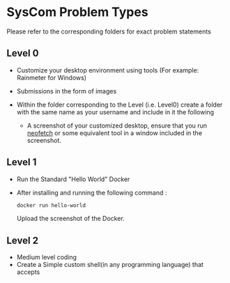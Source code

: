# SysCom Problem Types
Please refer to the corresponding folders for exact problem statements

## Level 0
- Customize your desktop environment using tools (For example: Rainmeter for Windows)
  
- Submissions in the form of images
  
- Within the folder corresponding to the Level (i.e. Level0) create a folder with the same name as your username and include in it the following
  + A screenshot of your customized desktop, ensure that you run [neofetch](https://github.com/dylanaraps/neofetch) or some equivalent tool in a window included in the screenshot.

## Level 1
- Run the Standard "Hello World" Docker
- After installing and running the following command :
  
     ```bash
   docker run hello-world
   ```
  Upload the screenshot of the Docker.

## Level 2
- Medium level coding
- Create a Simple custom shell(in any programming language) that accepts 

